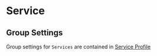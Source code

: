 # Service

## Group Settings
Group settings for `Services` are contained in [Service Profile](../service-profile/index.md)
